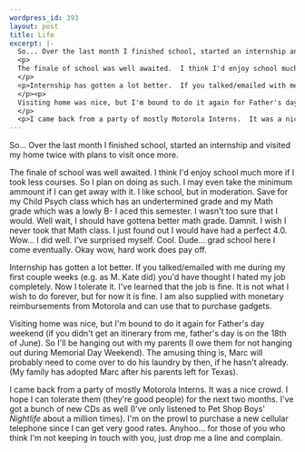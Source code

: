 ```yaml
--- 
wordpress_id: 393
layout: post
title: Life
excerpt: |-
  So... Over the last month I finished school, started an internship and visited my home twice with plans to visit once more.
  <p>
  The finale of school was well awaited.  I think I'd enjoy school much more if I took less courses.  So I plan on doing as such.  I may even take the minimum ammount if I can get away with it.  I like school, but in moderation.  Save for my Child Psych class which has an undertermined grade and my Math grade which was a lowly B- I aced this semester.  I wasn't too sure that I would.  Well wait, I should have gottena  better math grade.  Damnit.  I wish I never took that Math class.  I just found out I would have had a perfect 4.0.  Wow... I did well.  I've surprised myself.  Cool.  Dude... grad school here I come eventually.  Okay wow, hard work does pay off.
  </p>
  <p>Internship has gotten a lot better.  If you talked/emailed with me during my first couple weeks (e.g. as M. Kate did) you'd have thought I hated my job completely.  Now I tolerate it.  I've learned that the job is fine.  It is not what I wish to do forever, but for now it is fine.  I am also supplied with monetary reimbursements from Motorola and can use that to purchase gadgets.
  </p><p>
  Visiting home was nice, but I'm bound to do it again for Father's day weekend (if you didn't get an itinerary from me, father's day is on the 18th of June).  So I'll be hanging out with my parents (I owe them for not hanging out during Memorial Day Weekend).  The amusing thing is, Marc will probably need to come over to do his laundry by then, if he hasn't already.  (My family has adopted Marc after his parents left for Texas).
  </p>
  <p>I came back from a party of mostly Motorola Interns.  It was a nice crowd.  I hope I can tolerate them (they're good people) for the next two months.  I've got a bunch of new CDs as well (I've only listened to Pet Shop Boys' <i>Nightlife</i> about a million times).  I'm on the prowl to purchase a new cellular telephone since I can get very good rates.  Anyhoo... for those of you who think I'm not keeping in touch with you, just drop me a line and complain.
---
```

So... Over the last month I finished school, started an internship and visited my home twice with plans to visit once more.
<p>
The finale of school was well awaited.  I think I'd enjoy school much more if I took less courses.  So I plan on doing as such.  I may even take the minimum ammount if I can get away with it.  I like school, but in moderation.  Save for my Child Psych class which has an undertermined grade and my Math grade which was a lowly B- I aced this semester.  I wasn't too sure that I would.  Well wait, I should have gottena  better math grade.  Damnit.  I wish I never took that Math class.  I just found out I would have had a perfect 4.0.  Wow... I did well.  I've surprised myself.  Cool.  Dude... grad school here I come eventually.  Okay wow, hard work does pay off.
</p>
<p>Internship has gotten a lot better.  If you talked/emailed with me during my first couple weeks (e.g. as M. Kate did) you'd have thought I hated my job completely.  Now I tolerate it.  I've learned that the job is fine.  It is not what I wish to do forever, but for now it is fine.  I am also supplied with monetary reimbursements from Motorola and can use that to purchase gadgets.
</p><p>
Visiting home was nice, but I'm bound to do it again for Father's day weekend (if you didn't get an itinerary from me, father's day is on the 18th of June).  So I'll be hanging out with my parents (I owe them for not hanging out during Memorial Day Weekend).  The amusing thing is, Marc will probably need to come over to do his laundry by then, if he hasn't already.  (My family has adopted Marc after his parents left for Texas).
</p>
<p>I came back from a party of mostly Motorola Interns.  It was a nice crowd.  I hope I can tolerate them (they're good people) for the next two months.  I've got a bunch of new CDs as well (I've only listened to Pet Shop Boys' <i>Nightlife</i> about a million times).  I'm on the prowl to purchase a new cellular telephone since I can get very good rates.  Anyhoo... for those of you who think I'm not keeping in touch with you, just drop me a line and complain.
